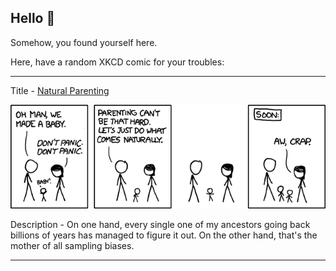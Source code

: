 ## Hello 👀

Somehow, you found yourself here.

Here, have a random XKCD comic for your troubles:

-----------------------------------

Title - [Natural Parenting](https://xkcd.com/674)

![Natural Parenting](./random_comic.png)

Description - On one hand, every single one of my ancestors going back billions of years has managed to figure it out.  On the other hand, that's the mother of all sampling biases.

-----------------------------------